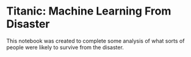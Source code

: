 # Titanic: Machine Learning From Disaster
This notebook was created to complete some analysis of what sorts of people were likely to survive from the disaster.
